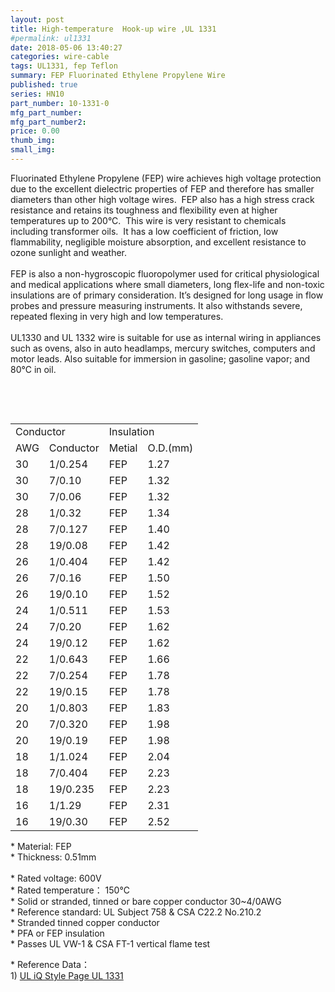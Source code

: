 ```yaml
---
layout: post
title: High-temperature  Hook-up wire ,UL 1331
#permalink: ul1331
date: 2018-05-06 13:40:27
categories: wire-cable
tags: UL1331, fep Teflon
summary: FEP Fluorinated Ethylene Propylene Wire
published: true 
series: HN10
part_number: 10-1331-0
mfg_part_number: 
mfg_part_number2: 
price: 0.00
thumb_img: 
small_img: 
---
```



<p>
	Fluorinated Ethylene Propylene (FEP) wire achieves high voltage protection due to the excellent dielectric properties of FEP and therefore has smaller diameters than other high voltage wires.&nbsp; FEP also has a high stress crack resistance and retains its toughness and flexibility even at higher temperatures up to 200°C.&nbsp; This wire is very resistant to chemicals including transformer oils.&nbsp; It has a low coefficient of friction, low flammability, negligible moisture absorption, and excellent resistance to ozone sunlight and weather.<br />
<br />
FEP is also a non-hygroscopic fluoropolymer used for critical physiological and medical applications where small diameters, long flex-life and non-toxic insulations are of primary consideration. It’s designed for long usage in flow probes and pressure measuring instruments. It also withstands severe, repeated flexing in very high and low temperatures.<br />
<br />
UL1330 and UL 1332 wire is suitable for use as internal wiring in appliances such as ovens, also in auto headlamps, mercury switches, computers and motor leads. Also suitable for immersion in gasoline; gasoline vapor; and 80°C in oil.
</p>
<div>
	<br />
</div>
<p>
	<br />
</p>
<div class="table-responsive">
	<table class="table table-bordered table-hover table-condensed">
		<tbody>
			<tr>
				<td colspan="2">
					Conductor
				</td>
				<td colspan="2">
					Insulation
				</td>
			</tr>
			<tr>
				<td>
					AWG<br />
				</td>
				<td>
					Conductor
				</td>
				<td>
					Metial
				</td>
				<td>
					O.D.(mm)
				</td>
			</tr>
			<tr>
				<td>
					30
				</td>
				<td>
					1/0.254
				</td>
				<td>
					FEP
				</td>
				<td>
					1.27
				</td>
			</tr>
			<tr>
				<td>
					30
				</td>
				<td>
					7/0.10
				</td>
				<td>
					FEP
				</td>
				<td>
					1.32
				</td>
			</tr>
			<tr>
				<td>
					30
				</td>
				<td>
					7/0.06
				</td>
				<td>
					FEP
				</td>
				<td>
					1.32
				</td>
			</tr>
			<tr>
				<td>
					28
				</td>
				<td>
					1/0.32
				</td>
				<td>
					FEP
				</td>
				<td>
					1.34
				</td>
			</tr>
			<tr>
				<td>
					28
				</td>
				<td>
					7/0.127
				</td>
				<td>
					FEP
				</td>
				<td>
					1.40
				</td>
			</tr>
			<tr>
				<td>
					28
				</td>
				<td>
					19/0.08
				</td>
				<td>
					FEP
				</td>
				<td>
					1.42
				</td>
			</tr>
			<tr>
				<td>
					26
				</td>
				<td>
					1/0.404
				</td>
				<td>
					FEP
				</td>
				<td>
					1.42
				</td>
			</tr>
			<tr>
				<td>
					26
				</td>
				<td>
					7/0.16
				</td>
				<td>
					FEP
				</td>
				<td>
					1.50
				</td>
			</tr>
			<tr>
				<td>
					26
				</td>
				<td>
					19/0.10
				</td>
				<td>
					FEP
				</td>
				<td>
					1.52
				</td>
			</tr>
			<tr>
				<td>
					24
				</td>
				<td>
					1/0.511
				</td>
				<td>
					FEP
				</td>
				<td>
					1.53
				</td>
			</tr>
			<tr>
				<td>
					24
				</td>
				<td>
					7/0.20
				</td>
				<td>
					FEP
				</td>
				<td>
					1.62
				</td>
			</tr>
			<tr>
				<td>
					24
				</td>
				<td>
					19/0.12
				</td>
				<td>
					FEP
				</td>
				<td>
					1.62
				</td>
			</tr>
			<tr>
				<td>
					22
				</td>
				<td>
					1/0.643
				</td>
				<td>
					FEP
				</td>
				<td>
					1.66
				</td>
			</tr>
			<tr>
				<td>
					22
				</td>
				<td>
					7/0.254
				</td>
				<td>
					FEP
				</td>
				<td>
					1.78
				</td>
			</tr>
			<tr>
				<td>
					22
				</td>
				<td>
					19/0.15
				</td>
				<td>
					FEP
				</td>
				<td>
					1.78
				</td>
			</tr>
			<tr>
				<td>
					20
				</td>
				<td>
					1/0.803
				</td>
				<td>
					FEP
				</td>
				<td>
					1.83
				</td>
			</tr>
			<tr>
				<td>
					20
				</td>
				<td>
					7/0.320
				</td>
				<td>
					FEP
				</td>
				<td>
					1.98
				</td>
			</tr>
			<tr>
				<td>
					20
				</td>
				<td>
					19/0.19
				</td>
				<td>
					FEP
				</td>
				<td>
					1.98
				</td>
			</tr>
			<tr>
				<td>
					18
				</td>
				<td>
					1/1.024
				</td>
				<td>
					FEP
				</td>
				<td>
					2.04
				</td>
			</tr>
			<tr>
				<td>
					18
				</td>
				<td>
					7/0.404
				</td>
				<td>
					FEP
				</td>
				<td>
					2.23
				</td>
			</tr>
			<tr>
				<td>
					18
				</td>
				<td>
					19/0.235
				</td>
				<td>
					FEP
				</td>
				<td>
					2.23
				</td>
			</tr>
			<tr>
				<td>
					16
				</td>
				<td>
					1/1.29
				</td>
				<td>
					FEP
				</td>
				<td>
					2.31
				</td>
			</tr>
			<tr>
				<td>
					16
				</td>
				<td>
					19/0.30
				</td>
				<td>
					FEP
				</td>
				<td>
					2.52
				</td>
			</tr>
		</tbody>
	</table>
</div>
<p>
	* Material: FEP<br />
* Thickness: 0.51mm<br />
<br />
* Rated voltage: 600V<br />
* Rated temperature： 150℃<br />
* Solid or stranded, tinned or bare copper conductor 30~4/0AWG <br />
* Reference standard: UL Subject 758 &amp; CSA C22.2 No.210.2<br />
* Stranded tinned copper conductor<br />
* PFA or FEP insulation<br />
* Passes UL VW-1 &amp; CSA FT-1 vertical flame test
</p>
<p>
	* Reference Data：<br />
1) <a href="http://iq.ul.com/awm/stylepage.aspx?Style=1331" target="_blank">UL iQ Style Page UL 1331 </a> 
</p>